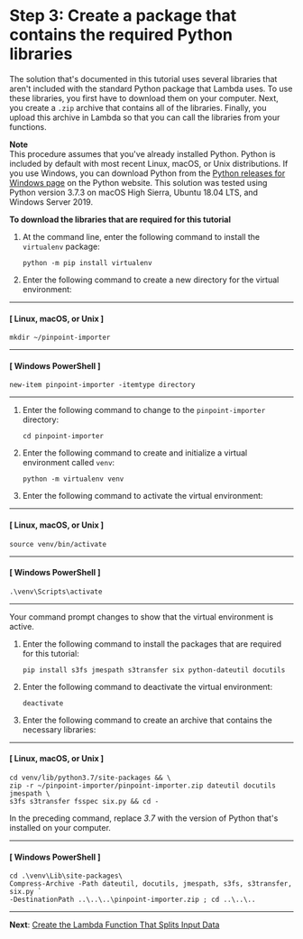 # Step 3: Create a package that contains the required Python libraries<a name="tutorials-importing-data-create-python-package"></a>

The solution that's documented in this tutorial uses several libraries that aren't included with the standard Python package that Lambda uses\. To use these libraries, you first have to download them on your computer\. Next, you create a `.zip` archive that contains all of the libraries\. Finally, you upload this archive in Lambda so that you can call the libraries from your functions\.

**Note**  
This procedure assumes that you've already installed Python\. Python is included by default with most recent Linux, macOS, or Unix distributions\. If you use Windows, you can download Python from the [Python releases for Windows page](https://www.python.org/downloads/windows/) on the Python website\. This solution was tested using Python version 3\.7\.3 on macOS High Sierra, Ubuntu 18\.04 LTS, and Windows Server 2019\.

**To download the libraries that are required for this tutorial**

1. At the command line, enter the following command to install the `virtualenv` package:

   ```
   python -m pip install virtualenv
   ```

1. Enter the following command to create a new directory for the virtual environment:

------
#### [ Linux, macOS, or Unix ]

   ```
   mkdir ~/pinpoint-importer
   ```

------
#### [ Windows PowerShell ]

   ```
   new-item pinpoint-importer -itemtype directory
   ```

------

1. Enter the following command to change to the `pinpoint-importer` directory:

   ```
   cd pinpoint-importer
   ```

1. Enter the following command to create and initialize a virtual environment called `venv`:

   ```
   python -m virtualenv venv
   ```

1. Enter the following command to activate the virtual environment: 

------
#### [ Linux, macOS, or Unix ]

   ```
   source venv/bin/activate
   ```

------
#### [ Windows PowerShell ]

   ```
   .\venv\Scripts\activate
   ```

------

   Your command prompt changes to show that the virtual environment is active\.

1. Enter the following command to install the packages that are required for this tutorial:

   ```
   pip install s3fs jmespath s3transfer six python-dateutil docutils
   ```

1. Enter the following command to deactivate the virtual environment:

   ```
   deactivate
   ```

1. Enter the following command to create an archive that contains the necessary libraries:

------
#### [ Linux, macOS, or Unix ]

   ```
   cd venv/lib/python3.7/site-packages && \
   zip -r ~/pinpoint-importer/pinpoint-importer.zip dateutil docutils jmespath \
   s3fs s3transfer fsspec six.py && cd -
   ```

   In the preceding command, replace *3\.7* with the version of Python that's installed on your computer\.

------
#### [ Windows PowerShell ]

   ```
   cd .\venv\Lib\site-packages\
   Compress-Archive -Path dateutil, docutils, jmespath, s3fs, s3transfer, six.py `
   -DestinationPath ..\..\..\pinpoint-importer.zip ; cd ..\..\..
   ```

------

**Next**: [Create the Lambda Function That Splits Input Data](tutorials-importing-data-lambda-function-input-split.md)
